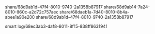 share/68d9ab1d-47f4-8010-9740-2a1358b87917
share/68d9ab14-7a24-8010-860c-a2d72c757aec
share/68daeb1a-7d40-8010-8b4a-abee1a90e200
share/68d9ab1d-47f4-8010-9740-2a1358b87917

smart log/68ec3ab3-daf8-8011-8f15-838ff8631941
